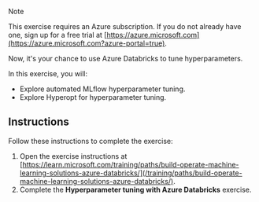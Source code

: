 > [!NOTE] 
> This exercise requires an Azure subscription. If you do not already have one, sign up for a free trial at [https://azure.microsoft.com](https://azure.microsoft.com?azure-portal=true).

Now, it's your chance to use Azure Databricks to tune hyperparameters. 

In this exercise, you will:
- Explore automated MLflow hyperparameter tuning.
- Explore Hyperopt for hyperparameter tuning.

## Instructions

Follow these instructions to complete the exercise:

1. Open the exercise instructions at [https://learn.microsoft.com/training/paths/build-operate-machine-learning-solutions-azure-databricks/](/training/paths/build-operate-machine-learning-solutions-azure-databricks/).
2. Complete the **Hyperparameter tuning with Azure Databricks** exercise. 
